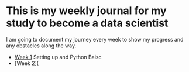 # This is my weekly journal for my study to become a data scientist

I am going to document my journey every week to show my progress and any obstacles along the way.

- [Week 1](https://github.com/leungbonia/blog-posts/blob/main/journal/week1.md) Setting up and Python Baisc
- [Week 2](
